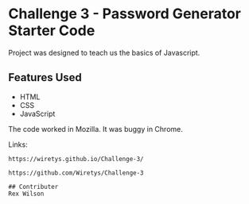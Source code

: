 # Challenge 3 - Password Generator Starter Code

Project was designed to teach us the basics of Javascript.


## Features Used

* HTML
* CSS
* JavaScript


 The code worked in Mozilla. It was buggy in Chrome.

Links: 
```
https://wiretys.github.io/Challenge-3/

https://github.com/Wiretys/Challenge-3

## Contributer
Rex Wilson
